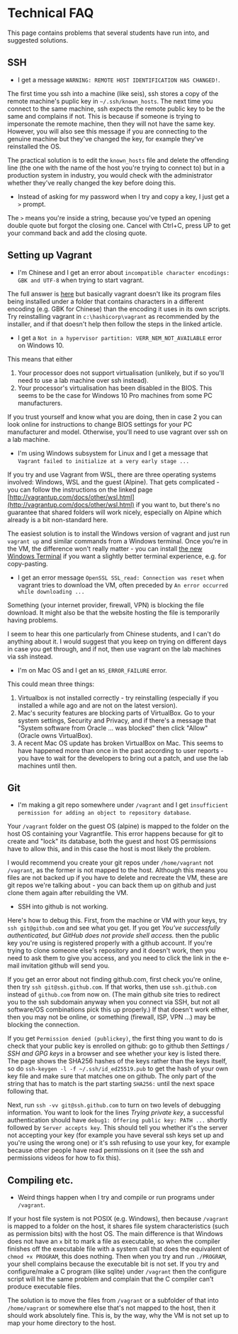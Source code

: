 # Technical FAQ

This page contains problems that several students have run into, and suggested solutions.

## SSH

  * I get a message `WARNING: REMOTE HOST IDENTIFICATION HAS CHANGED!`.

The first time you ssh into a machine (like seis), ssh stores a copy of the remote machine's puplic key in `~/.ssh/known_hosts`. The next time you connect to the same machine, ssh expects the remote public key to be the same and complains if not. This is because if someone is trying to impersonate the remote machine, then they will not have the same key. However, you will also see this message if you are connecting to the genuine machine but they've changed the key, for example they've reinstalled the OS.

The practical solution is to edit the `known_hosts` file and delete the offending line (the one with the name of the host you're trying to connect to) but in a production system in industry, you would check with the administrator whether they've really changed the key before doing this.

  * Instead of asking for my password when I try and copy a key, I just get a `>` prompt.

The `>` means you're inside a string, because you've typed an opening double quote but forgot the closing one. Cancel with Ctrl+C, press UP to get your command back and add the closing quote.

## Setting up Vagrant

  * I'm Chinese and I get an error about `incompatible character encodings: GBK and UTF-8` when trying to start vagrant.

The full answer is [here](https://stackoverflow.com/questions/26086424/vagrant-windows-1251-encoding-error) but basically vagrant doesn't like its program files being installed under a folder that contains characters in a different encoding (e.g. GBK for Chinese) than the encoding it uses in its own scripts. Try reinstalling vagrant in `c:\hashicorp\vagrant` as recommended by the installer, and if that doesn't help then follow the steps in the linked article.

  * I get a `Not in a hypervisor partition: VERR_NEM_NOT_AVAILABLE` error on Windows 10.

This means that either
  1. Your processor does not support virtualisation (unlikely, but if so you'll need to use a lab machine over ssh instead).
  2. Your processor's virtualisation has been disabled in the BIOS. This seems to be the case for Windows 10 Pro machines from some PC manufacturers.

If you trust yourself and know what you are doing, then in case 2 you can look online for instructions to change BIOS settings for your PC manufacturer and model. Otherwise, you'll need to use vagrant over ssh on a lab machine.

  * I'm using Windows subsystem for Linux and I get a message that `Vagrant failed to initialize at a very early stage ...`

If you try and use Vagrant from WSL, there are three operating systems involved: Windows, WSL and the guest (Alpine). That gets complicated - you can follow the instructions on the linked page [http://vagrantup.com/docs/other/wsl.html](http://vagrantup.com/docs/other/wsl.html) if you want to, but there's no guarantee that shared folders will work nicely, especially on Alpine which already is a bit non-standard here.

The easiest solution is to install the Windows version of vagrant and just run `vagrant up` and similar commands from a Windows terminal. Once you're in the VM, the difference won't really matter - you can install [the new Windows Terminal](https://www.microsoft.com/en-us/p/windows-terminal/9n0dx20hk701?activetab=pivot:overviewtab) if you want a slightly better terminal experience, e.g. for copy-pasting.

  * I get an error message `OpenSSL SSL_read: Connection was reset` when vagrant tries to download the VM, often preceded by `An error occurred while downloading ...`

Something (your internet provider, firewall, VPN) is blocking the file download. It might also be that the website hosting the file is temporarily having problems.

I seem to hear this one particularly from Chinese students, and I can't do anything about it. I would suggest that you keep on trying on different days in case you get through, and if not, then use vagrant on the lab machines via ssh instead.

  * I'm on Mac OS and I get an `NS_ERROR_FAILURE` error.

This could mean three things:

  1. Virtualbox is not installed correctly - try reinstalling (especially if you installed a while ago and are not on the latest version).
  2. Mac's security features are blocking parts of VirtualBox. Go to your system settings, Security and Privacy, and if there's a message that "System software from Oracle ... was blocked" then click "Allow" (Oracle owns VirtualBox).
  3. A recent Mac OS update has broken VirtualBox on Mac. This seems to have happened more than once in the past according to user reports - you have to wait for the developers to bring out a patch, and use the lab machines until then.

## Git

  * I'm making a git repo somewhere under `/vagrant` and I get `insufficient permission for adding an object to repository database`.

Your `/vagrant` folder on the guest OS (alpine) is mapped to the folder on the host OS containing your Vagrantfile. This error happens because for git to create and "lock" its database, both the guest and host OS permissions have to allow this, and in this case the host is most likely the problem.

I would recommend you create your git repos under `/home/vagrant` not `/vagrant`, as the former is not mapped to the host. Although this means you files are not backed up if you have to delete and recreate the VM, these are git repos we're talking about - you can back them up on github and just clone them again after rebuilding the VM.

  * SSH into github is not working.

Here's how to debug this. First, from the machine or VM with your keys, try `ssh git@github.com` and see what you get. If you get _You've successfully authenticated, but GitHub does not provide shell access._ then the public key you're using is registered properly with a github account. If you're trying to clone someone else's repository and it doesn't work, then you need to ask them to give you access, and you need to click the link in the e-mail invitation github will send you.

If you get an error about not finding github.com, first check you're online, then try `ssh git@ssh.github.com`. If that works, then use `ssh.github.com` instead of `github.com` from now on. (The main github site tries to redirect you to the ssh subdomain anyway when you connect via SSH, but not all software/OS combinations pick this up properly.) If that doesn't work either, then you may not be online, or something (firewall, ISP, VPN ...) may be blocking the connection.

If you get `Permission denied (publickey)`, the first thing you want to do is check that your public key is enrolled on github: go to github then _Settings / SSH and GPG keys_ in a browser and see whether your key is listed there. The page shows the SHA256 hashes of the keys rather than the keys itself, so do `ssh-keygen -l -f ~/.ssh/id_ed25519.pub` to get the hash of your own key file and make sure that matches one on github. The only part of the string that has to match is the part starting `SHA256:` until the next space following that.

Next, run `ssh -vv git@ssh.github.com` to turn on two levels of debugging information. You want to look for the lines _Trying private key_, a successful authentication should have `debug1: Offering public key: PATH ...` shortly followed by `Server accepts key`. This should tell you whether it's the server not accepting your key (for example you have several ssh keys set up and you're using the wrong one) or it's ssh refusing to use your key, for example because other people have read permissions on it (see the ssh and permissions videos for how to fix this).

## Compiling etc.

  * Weird things happen when I try and compile or run programs under `/vagrant`.

If your host file system is not POSIX (e.g. Windows), then because `/vagrant` is mapped to a folder on the host, it shares file system characteristics (such as permission bits) with the host OS. The main difference is that Windows does not have an `x` bit to mark a file as executable, so when the compiler finishes off the executable file with a system call that does the equivalent of `chmod +x PROGRAM`, this does nothing. Then when you try and run `./PROGRAM`, your shell complains because the executable bit is not set. If you try and configure/make a C program (like sqlite) under `/vagrant` then the configure script will hit the same problem and complain that the C compiler can't produce executable files.

The solution is to move the files from `/vagrant` or a subfolder of that into `/home/vagrant` or somewhere else that's not mapped to the host, then it should work absolutely fine. This is, by the way, why the VM is not set up to map your home directory to the host.
